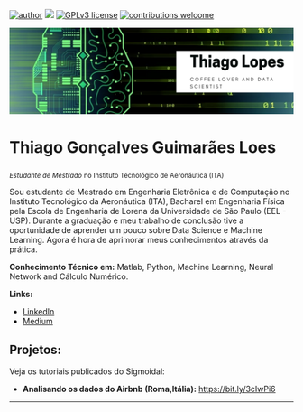 [![author](https://img.shields.io/badge/author-thiagolopes97-red.svg)](https://www.linkedin.com/in/carlosfab) [![](https://img.shields.io/badge/python-3.7+-blue.svg)](https://www.python.org/downloads/release/python-365/) [![GPLv3 license](https://img.shields.io/badge/License-GPLv3-blue.svg)](http://perso.crans.org/besson/LICENSE.html) [![contributions welcome](https://img.shields.io/badge/contributions-welcome-brightgreen.svg?style=flat)](https://github.com/carlosfab/data_science/issues)

<p align="center">
  <img src="headbanner.png" >
</p>

# Thiago Gonçalves Guimarães Loes
<sub>*Estudante de Mestrado* no Instituto Tecnológico de Aeronáutica (ITA)</sub>

Sou estudante de Mestrado em Engenharia Eletrônica e de Computação no Instituto Tecnológico da Aeronáutica (ITA), Bacharel em Engenharia Física pela Escola de Engenharia de Lorena da Universidade de São Paulo (EEL - USP). Durante a graduação e meu trabalho de conclusão tive a oportunidade de aprender um pouco sobre Data Science e Machine Learning. Agora é hora de aprimorar meus conhecimentos através da prática.

**Conhecimento Técnico em:** Matlab, Python, Machine Learning, Neural Network and Cálculo Numérico.

**Links:**
* [LinkedIn](https://bit.ly/2MAJOHJ)
* [Medium](https://bit.ly/3pRdkY6)


## Projetos:
Veja os tutoriais publicados do Sigmoidal:

* **Analisando os dados do Airbnb (Roma,Itália):** https://bit.ly/3cIwPi6

---




